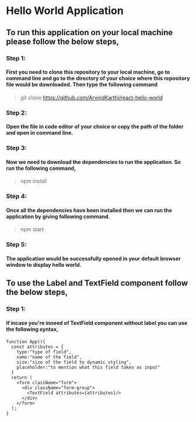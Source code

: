 # Hello World Application
## To run this application on your local machine please follow the below steps,
### Step 1:
#### First you need to clone this repository to your local machine, go to command line and go to the directory of your choice where this repository file would be downloaded. Then type the following command 
> git clone https://github.com/ArvindKarthi/react-hello-world
### Step 2:
#### Open the file in code editor of your choice or copy the path of the folder and open in command line.
### Step 3:
#### Now we need to download the dependencies to run the application. So run the following command,
> npm install
### Step 4:
#### Once all the dependencies have been installed then we can run the application by giving following command.
> npm start
### Step 5:
#### The application would be successfully opened in your default browser window to display hello world.
## To use the Label and TextField component follow the below steps,
### Step 1: 
#### If incase you're inneed of TextField component without label you can use the following syntax,
```
function App(){
  const attributes = {
    type:"type of field",
    name:"name of the field",
    size:"size of the field to dynamic styling",
    placeholder:"to mention what this field takes as input"
  }
  return (
    <form className="form">
      <div className="form-group">
        <TextField attributes={attributes}/>
      </div>
    </form>
  );
}
```


